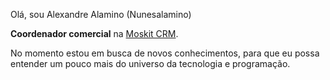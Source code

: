 Olá, sou Alexandre Alamino (Nunesalamino)

**Coordenador comercial** na [Moskit CRM](https://www.moskitcrm.com/).

No momento estou em busca de novos conhecimentos, para que eu possa entender um pouco mais do universo da tecnologia e programação.
